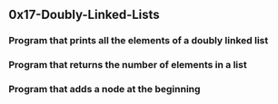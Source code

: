 ## 0x17-Doubly-Linked-Lists
### Program that prints all the elements of a doubly linked list
### Program that returns the number of elements in a list
### Program that adds a node at the beginning
